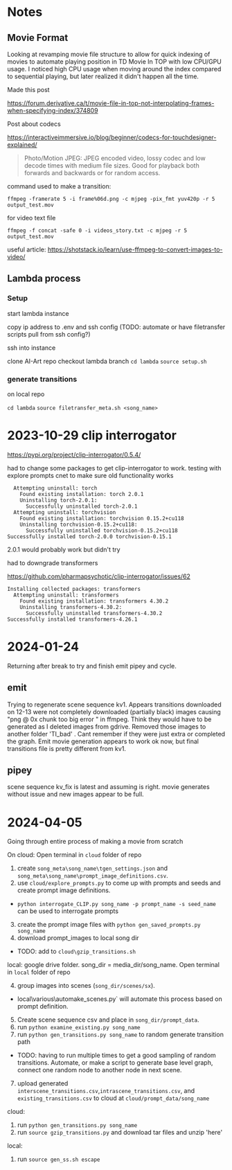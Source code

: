 
# Notes 

## Movie Format
Looking at revamping movie file structure to allow for quick indexing of movies to automate playing position in TD Movie In TOP with low CPU/GPU usage. I noticed high CPU usage when moving around the index compared to sequential playing, but later realized it didn't happen all the time.

Made this post 

https://forum.derivative.ca/t/movie-file-in-top-not-interpolating-frames-when-specifying-index/374809

Post about codecs 

https://interactiveimmersive.io/blog/beginner/codecs-for-touchdesigner-explained/

> Photo/Motion JPEG: JPEG encoded video, lossy codec and low decode times with medium file sizes. Good for playback both forwards and backwards or for random access.

command used to make a transition: 

`ffmpeg -framerate 5 -i frame%06d.png -c mjpeg -pix_fmt yuv420p -r 5 output_test.mov`

for video text file

`ffmpeg -f concat -safe 0 -i videos_story.txt -c mjpeg -r 5 output_test.mov`

useful article: https://shotstack.io/learn/use-ffmpeg-to-convert-images-to-video/

## Lambda process


### Setup
start lambda instance 

copy ip address to .env and ssh config (TODO: automate or have filetransfer scripts pull from ssh config?)

ssh into instance

clone AI-Art repo 
checkout lambda branch
`cd lambda`
`source setup.sh`

### generate transitions

on local repo

`cd lambda`
`source filetransfer_meta.sh <song_name>`

# 2023-10-29 clip interrogator

https://pypi.org/project/clip-interrogator/0.5.4/

had to change some packages to get clip-interrogator to work. testing with explore prompts cnet to make sure old functionality works

```
  Attempting uninstall: torch
    Found existing installation: torch 2.0.1
    Uninstalling torch-2.0.1:
      Successfully uninstalled torch-2.0.1
  Attempting uninstall: torchvision
    Found existing installation: torchvision 0.15.2+cu118
    Uninstalling torchvision-0.15.2+cu118:
      Successfully uninstalled torchvision-0.15.2+cu118
Successfully installed torch-2.0.0 torchvision-0.15.1

```

2.0.1 would probably work but didn't try

had to downgrade transformers

https://github.com/pharmapsychotic/clip-interrogator/issues/62

```
Installing collected packages: transformers
  Attempting uninstall: transformers
    Found existing installation: transformers 4.30.2
    Uninstalling transformers-4.30.2:
      Successfully uninstalled transformers-4.30.2
Successfully installed transformers-4.26.1

```

# 2024-01-24

Returning after break to try and finish emit pipey and cycle. 


## emit
Trying to regenerate scene sequence kv1. Appears transitions downloaded on 12-13 were not completely downloaded (partially black) images causing "png @ 0x chunk too big error " in ffmpeg. Think they would have to be generated as I deleted images from gdrive. Removed those images to another folder 'TI_bad' . Cant remember if they were just extra or completed the graph. Emit movie generation appears to work ok now, but final transitions file is pretty different from kv1. 

## pipey

scene sequence kv_fix is latest and assuming is right. movie generates without issue and new images appear to be full. 


# 2024-04-05 

Going through entire process of making a movie from scratch 

On cloud: Open terminal in `cloud` folder of repo

1. create `song_meta\song_name\tgen_settings.json` and `song_meta\song_name\prompt_image_definitions.csv`.
2. use `cloud/explore_prompts.py` to come up with prompts and seeds and create prompt image definitions. 
  * `python interrogate_CLIP.py song_name -p prompt_name -s seed_name` can be used to interrogate prompts
3. create the prompt image files with `python gen_saved_prompts.py song_name`
4. download prompt_images to local song dir 
  * TODO: add to `cloud\gzip_transitions.sh`

local: google drive folder. song_dir = media_dir/song_name. Open terminal in `local` folder of repo

4. group images into scenes (`song_dir/scenes/sx`). 
  * local\various\automake_scenes.py` will automate this process based on prompt definition. 
5. Create scene sequence csv and place in `song_dir/prompt_data`. 
7. run `python examine_existing.py song_name` 
6. run `python gen_transitions.py song_name` to random generate transition path
  * TODO: having to run multiple times to get a good sampling of random transitions. Automate, or make a script to generate base level graph, connect one random node to another node in next scene. 
7. upload generated `interscene_transitions.csv`,`intrascene_transitions.csv`, and `existing_transitions.csv` to cloud at `cloud/prompt_data/song_name`


cloud: 
1. run `python gen_transitions.py song_name`
2. run `source gzip_transitions.py` and download tar files and unzip 'here'

local: 

1. run `source gen_ss.sh escape` 